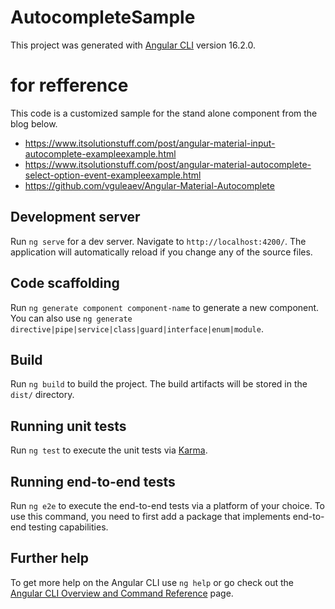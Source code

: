 # AutocompleteSample

This project was generated with [Angular CLI](https://github.com/angular/angular-cli) version 16.2.0.

# for refference

This code is a customized sample for the stand alone component from the blog below.

- https://www.itsolutionstuff.com/post/angular-material-input-autocomplete-exampleexample.html
- https://www.itsolutionstuff.com/post/angular-material-autocomplete-select-option-event-exampleexample.html
- https://github.com/vguleaev/Angular-Material-Autocomplete

## Development server

Run `ng serve` for a dev server. Navigate to `http://localhost:4200/`. The application will automatically reload if you change any of the source files.

## Code scaffolding

Run `ng generate component component-name` to generate a new component. You can also use `ng generate directive|pipe|service|class|guard|interface|enum|module`.

## Build

Run `ng build` to build the project. The build artifacts will be stored in the `dist/` directory.

## Running unit tests

Run `ng test` to execute the unit tests via [Karma](https://karma-runner.github.io).

## Running end-to-end tests

Run `ng e2e` to execute the end-to-end tests via a platform of your choice. To use this command, you need to first add a package that implements end-to-end testing capabilities.

## Further help

To get more help on the Angular CLI use `ng help` or go check out the [Angular CLI Overview and Command Reference](https://angular.io/cli) page.
